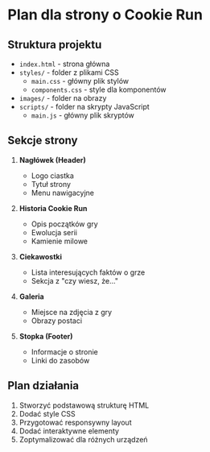 # Plan dla strony o Cookie Run

## Struktura projektu
- `index.html` - strona główna
- `styles/` - folder z plikami CSS
  - `main.css` - główny plik stylów
  - `components.css` - style dla komponentów
- `images/` - folder na obrazy
- `scripts/` - folder na skrypty JavaScript
  - `main.js` - główny plik skryptów

## Sekcje strony
1. **Nagłówek (Header)**
   - Logo ciastka
   - Tytuł strony
   - Menu nawigacyjne

2. **Historia Cookie Run**
   - Opis początków gry
   - Ewolucja serii
   - Kamienie milowe

3. **Ciekawostki**
   - Lista interesujących faktów o grze
   - Sekcja z "czy wiesz, że..."

4. **Galeria**
   - Miejsce na zdjęcia z gry
   - Obrazy postaci

5. **Stopka (Footer)**
   - Informacje o stronie
   - Linki do zasobów

## Plan działania
1. Stworzyć podstawową strukturę HTML
2. Dodać style CSS
3. Przygotować responsywny layout
4. Dodać interaktywne elementy
5. Zoptymalizować dla różnych urządzeń 